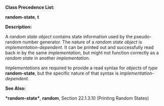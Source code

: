  

**Class Precedence List:** 

**random-state**, **t** 

**Description:** 

A *random state object* contains state information used by the pseudo-random number generator. The nature of a *random state object* is *implementation-dependent*. It can be printed out and successfully read back in by the same *implementation*, but might not function correctly as a *random state* in another *implementation*. 

*Implementations* are required to provide a read syntax for *objects* of *type* **random-state**, but the specific nature of that syntax is *implementation-dependent*. 

**See Also:** 

**\*random-state\***, **random**, Section 22.1.3.10 (Printing Random States) 



 

 

